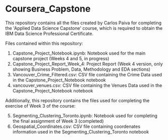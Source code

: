 # Coursera_Capstone

This repository contains all the files created by Carlos Paiva for completing the 'Applied Data Science Capstone' course, which is required to obtain the IBM Data Science Professional Certificate.

Files contained within this repository:

1. Capstone_Project_Notebook.ipynb: Notebook used for the main capstone project (Weeks 4 and 5, in progress)
2. Capstone_Project_Report_Week_4: Project Report (Week 4 version, only showing Business Problem, Data, Methodology and EDA sections)
3. Vancouver_Crime_Filtered.csv: CSV file containing the Crime Data used in the Capstone_Project_Notebook notebook
4. vancouver_venues.csv: CSV file containing the Venues Data used in the Capstone_Project_Notebook notebook

Additionally, this repository contains the files used for completing the exercise of Week 3 of the course:

5. Segmenting_Clustering_Toronto.ipynb: Notebook used for completing the final assignment of Week 3 (completed)
6. Geospatial_Coordinates.csv: CSV file containing coordenates information used in the Segmenting_Clustering_Toronto notebook
